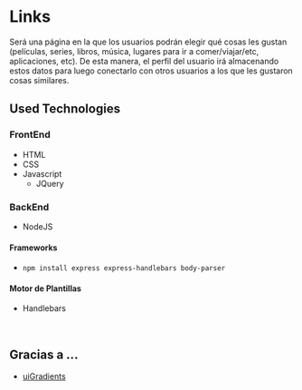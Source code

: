 # Links
Será una página en la que los usuarios podrán elegir qué cosas les gustan (películas, series, libros, música, lugares para ir a comer/viajar/etc, aplicaciones, etc). De esta manera, el perfil del usuario irá almacenando estos datos para luego conectarlo con otros usuarios a los que les gustaron cosas similares.

## Used Technologies

### FrontEnd
* HTML
* CSS
* Javascript
  * JQuery

### BackEnd
* NodeJS

#### Frameworks
* `npm install express express-handlebars body-parser`

#### Motor de Plantillas
* Handlebars


&nbsp;

## Gracias a ...

* [uiGradients](https://uigradients.com|target="_blank")
